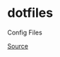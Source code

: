 # dotfiles

Config Files

[Source](https://stackoverflow.com/questions/18197705/adding-your-vim-vimrc-to-github-aka-dot-files)
